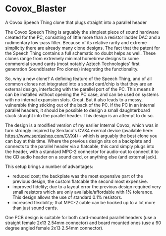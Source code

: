 # Covox_Blaster
A Covox Speech Thing clone that plugs straight into a parallel header

The Covox Speech Thing is arguably the simplest piece of sound hardware created for the PC, consisting of little more than a resistor ladder DAC and a rudimentary low-pass filter. Because of its relative rarity and extreme simplicity there are already many clone designs. The fact that the patent for the Speech Thing contains a full schematic no doubt helps as well. These clones range from extremely minimal homebrew designs to some commercial sound cards (most notably Aztech Technologies' first generation Soundblaster Pro clones) integrating the functionality.

So, why a new clone? A defining feature of the Speech Thing, and of all common clones not integrated into a sound card/chip is that they are an external design, interfacing with the parallel port of the PC. This means it can be installed without opening the PC case, and can be used on systems with no internal expansion slots. Great. But it also leads to a messy, vulnerable thing sticking out of the back of the PC. If the PC in an internal parallel headers, it should be possible to design a small daughterboard stuck straight into the parallel header. This design is an attempt to do so.

The design is a modified version of my earlier Internal Covox, which was in turn strongly inspired by Serdaco's CVX4 exernal device (available here: https://www.serdashop.com/CVX4) - which is arguably the best clone you can buy at this time. Where the previous design sits on a backplate and connects to the parallel header via a flatcable, this card simply plugs into the header, with a standard MPC-2 connector for audio-out to connect it to the CD audio header on a sound card, or anything else (and external jack).

This setup brings a number of advantages:
- reduced cost; the backplate was the most expensive part of the previous design, the custom flatcable the second most expensive.
- improved fidelity; due to a layout error the previous design required very small resistors which are only available/affordable with 1% tolerance. This design allows the use of standard 0.1% resistors.
- increased flexibility; that MPC-2 cable can be hooked up to a lot more than just sound cards.

One PCB design is suitable for both card-mounted parallel headers (use a straight female 2x13 2.54mm connector) and board mounted ones (use a 90 degree angled female 2x13 2.54mm connector).
